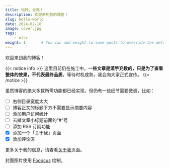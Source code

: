 ```yaml
---
title: 你好，世界！
description: 欢迎来到我的博客！
slug: hello-world
date: 2024-02-18
image: cover.jpg
tags:
    - misc
weight: 1       # You can add weight to some posts to override the default sorting (date descending)
---
```


欢迎来到我的博客！

{{< notice info >}}
这里目前仍在施工中。**一些文章是滥竽充数的，只是为了查看整体的效果，不代表最终品质**。等待时机成熟，我会向大家正式宣传。
{{< /notice >}}

虽然博客的绝大多数所需功能都已经实现，但仍有一些细节需要微调，比如：

- [ ] 右侧目录宽度太大
- [ ] 博客正文的标题下方不需要显示摘要内容
- [ ] 添加用户访问统计
- [ ] 去掉文章小标题前面的“#”号
- [ ] 添加 RSS 订阅功能
- [x] 添加一个「关于我」页面
- [x] 添加评论区

更多关于我的信息，请查看[关于我](/about)页面。

封面图片使用 [Fooocus](https://github.com/lllyasviel/Fooocus) 绘制。